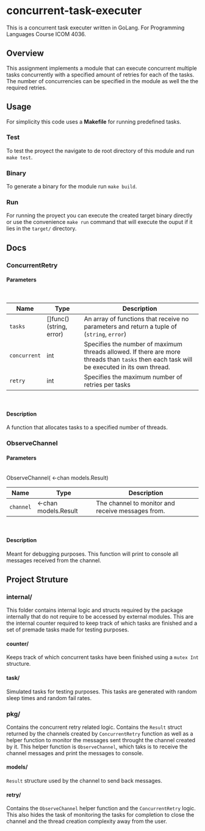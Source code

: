 # concurrent-task-executer
This is a concurrent task executer written in GoLang. For Programming Languages Course ICOM 4036.

## Overview

This assignment implements a module that can execute concurrent multiple tasks concurrently with a specified amount of retries for each of the tasks. The number of concurrencies can be specified in the module as well the the required retries.

## Usage

For simplicity this code uses a **Makefile** for running predefined tasks.

### Test
To test the proyect the navigate to de root directory of this module and run `make test`.

### Binary
To generate a binary for the module run `make build`.

### Run
For running the proyect you can execute the created target binary directly or use the convenience `make run` command that will execute the ouput if it lies in the `target/` directory.

## Docs

### ConcurrentRetry

#### Parameters

<br>

| Name | Type | Description |
|-|-|-|
| `tasks` | []func() (string, error) | An array of functions that receive no parameters and return a tuple of (`string`, `error`) |
| `concurrent` | int | Specifies the number of maximum threads allowed. If there are more threads than `tasks` then each task will be executed in its own thread. |
| `retry` | int | Specifies the maximum number of retries per tasks |

<br>

#### Description

A function that allocates tasks to a specified number of threads.

### ObserveChannel

#### Parameters

<br>ObserveChannel( <-chan models.Result)

| Name | Type | Description |
|-|-|-|
| `channel` | <-chan models.Result | The channel to monitor and receive messages from. |

<br>

#### Description

Meant for debugging purposes. This function will print to console all messages received from the channel. 




## Project Struture

### internal/

This folder contains internal logic and structs required by the package internally that do not require to be accessed by external modules. This are the internal counter required to keep track of which tasks are finished and a set of premade tasks made for testing purposes.

#### counter/

Keeps track of which concurrent tasks have been finished using a `mutex Int` structure.

#### task/

Simulated tasks for testing purposes. This tasks are generated with random sleep times and random fail rates.

### pkg/

Contains the concurrent retry related logic. Contains the `Result` struct returned by the channels created by `ConcurrentRetry` function as well as a helper function to monitor the messages sent throught the channel created by it. This helper function is `ObserveChannel`, which taks is to receive the channel messages and print the messages to console.

#### models/

`Result` structure used by the channel to send back messages.

#### retry/

Contains the `ObserveChannel` helper function and the `ConcurrentRetry` logic. This also hides the task of monitoring the tasks for completion to close the channel and the thread creation complexity away from the user.
